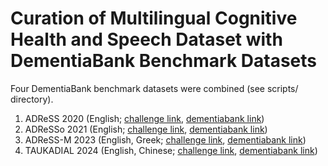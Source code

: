 # Curation of Multilingual Cognitive Health and Speech Dataset with DementiaBank Benchmark Datasets

Four DementiaBank benchmark datasets were combined (see scripts/ directory).

1. ADReSS 2020 (English; [challenge link](https://luzs.gitlab.io/adress/), [dementiabank link](https://talkbank.org/dementia/ADReSS-2020/index.html))
2. ADReSSo 2021 (English; [challenge link](https://luzs.gitlab.io/adresso-2021/), [dementiabank link](https://talkbank.org/dementia/ADReSSo-2021/index.html))
3. ADReSS-M 2023 (English, Greek; [challenge link](https://luzs.gitlab.io/madress-2023/), [dementiabank link](https://talkbank.org/dementia/ADReSS-M/index.html))
4. TAUKADIAL 2024 (English, Chinese; [challenge link](https://taukadial-luzs-69e3bf4b9878b99a6f03aea43776344580b77b9fe54725f4.gitlab.io/), [dementiabank link](https://talkbank.org/dementia/TAUKADIAL/index.html))
